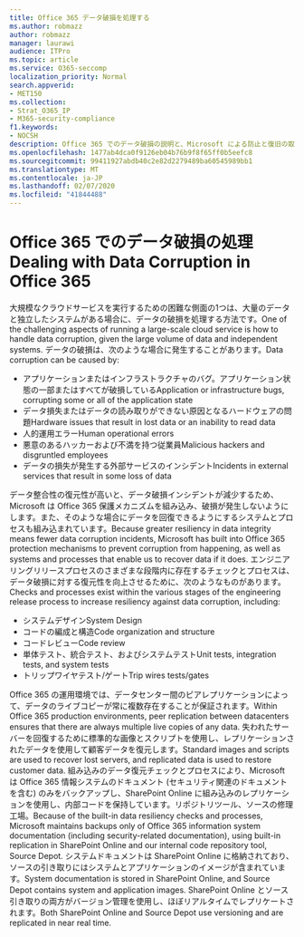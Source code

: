 ```yaml
---
title: Office 365 データ破損を処理する
ms.author: robmazz
author: robmazz
manager: laurawi
audience: ITPro
ms.topic: article
ms.service: O365-seccomp
localization_priority: Normal
search.appverid:
- MET150
ms.collection:
- Strat_O365_IP
- M365-security-compliance
f1.keywords:
- NOCSH
description: Office 365 でのデータ破損の説明と、Microsoft による防止と復旧の取り組み。
ms.openlocfilehash: 1477ab4dca0f9126eb04b76b9f8f65ff0b5eefc8
ms.sourcegitcommit: 99411927abdb40c2e82d2279489ba60545989bb1
ms.translationtype: MT
ms.contentlocale: ja-JP
ms.lasthandoff: 02/07/2020
ms.locfileid: "41844488"
---
```

# <a name="dealing-with-data-corruption-in-office-365"></a><span data-ttu-id="cc209-103">Office 365 でのデータ破損の処理</span><span class="sxs-lookup"><span data-stu-id="cc209-103">Dealing with Data Corruption in Office 365</span></span>

<span data-ttu-id="cc209-104">大規模なクラウドサービスを実行するための困難な側面の1つは、大量のデータと独立したシステムがある場合に、データの破損を処理する方法です。</span><span class="sxs-lookup"><span data-stu-id="cc209-104">One of the challenging aspects of running a large-scale cloud service is how to handle data corruption, given the large volume of data and independent systems.</span></span> <span data-ttu-id="cc209-105">データの破損は、次のような場合に発生することがあります。</span><span class="sxs-lookup"><span data-stu-id="cc209-105">Data corruption can be caused by:</span></span>

- <span data-ttu-id="cc209-106">アプリケーションまたはインフラストラクチャのバグ。アプリケーション状態の一部またはすべてが破損している</span><span class="sxs-lookup"><span data-stu-id="cc209-106">Application or infrastructure bugs, corrupting some or all of the application state</span></span>
- <span data-ttu-id="cc209-107">データ損失またはデータの読み取りができない原因となるハードウェアの問題</span><span class="sxs-lookup"><span data-stu-id="cc209-107">Hardware issues that result in lost data or an inability to read data</span></span>
- <span data-ttu-id="cc209-108">人的運用エラー</span><span class="sxs-lookup"><span data-stu-id="cc209-108">Human operational errors</span></span>
- <span data-ttu-id="cc209-109">悪意のあるハッカーおよび不満を持つ従業員</span><span class="sxs-lookup"><span data-stu-id="cc209-109">Malicious hackers and disgruntled employees</span></span>
- <span data-ttu-id="cc209-110">データの損失が発生する外部サービスのインシデント</span><span class="sxs-lookup"><span data-stu-id="cc209-110">Incidents in external services that result in some loss of data</span></span>

<span data-ttu-id="cc209-111">データ整合性の復元性が高いと、データ破損インシデントが減少するため、Microsoft は Office 365 保護メカニズムを組み込み、破損が発生しないようにします。また、そのような場合にデータを回復できるようにするシステムとプロセスも組み込まれています。</span><span class="sxs-lookup"><span data-stu-id="cc209-111">Because greater resiliency in data integrity means fewer data corruption incidents, Microsoft has built into Office 365 protection mechanisms to prevent corruption from happening, as well as systems and processes that enable us to recover data if it does.</span></span> <span data-ttu-id="cc209-112">エンジニアリングリリースプロセスのさまざまな段階内に存在するチェックとプロセスは、データ破損に対する復元性を向上させるために、次のようなものがあります。</span><span class="sxs-lookup"><span data-stu-id="cc209-112">Checks and processes exist within the various stages of the engineering release process to increase resiliency against data corruption, including:</span></span>

- <span data-ttu-id="cc209-113">システムデザイン</span><span class="sxs-lookup"><span data-stu-id="cc209-113">System Design</span></span>
- <span data-ttu-id="cc209-114">コードの編成と構造</span><span class="sxs-lookup"><span data-stu-id="cc209-114">Code organization and structure</span></span>
- <span data-ttu-id="cc209-115">コードレビュー</span><span class="sxs-lookup"><span data-stu-id="cc209-115">Code review</span></span>
- <span data-ttu-id="cc209-116">単体テスト、統合テスト、およびシステムテスト</span><span class="sxs-lookup"><span data-stu-id="cc209-116">Unit tests, integration tests, and system tests</span></span>
- <span data-ttu-id="cc209-117">トリップワイヤテスト/ゲート</span><span class="sxs-lookup"><span data-stu-id="cc209-117">Trip wires tests/gates</span></span>

<span data-ttu-id="cc209-118">Office 365 の運用環境では、データセンター間のピアレプリケーションによって、データのライブコピーが常に複数存在することが保証されます。</span><span class="sxs-lookup"><span data-stu-id="cc209-118">Within Office 365 production environments, peer replication between datacenters ensures that there are always multiple live copies of any data.</span></span> <span data-ttu-id="cc209-119">失われたサーバーを回復するために標準的な画像とスクリプトを使用し、レプリケーションされたデータを使用して顧客データを復元します。</span><span class="sxs-lookup"><span data-stu-id="cc209-119">Standard images and scripts are used to recover lost servers, and replicated data is used to restore customer data.</span></span> <span data-ttu-id="cc209-120">組み込みのデータ復元チェックとプロセスにより、Microsoft は Office 365 情報システムのドキュメント (セキュリティ関連のドキュメントを含む) のみをバックアップし、SharePoint Online に組み込みのレプリケーションを使用し、内部コードを保持しています。リポジトリツール、ソースの修理工場。</span><span class="sxs-lookup"><span data-stu-id="cc209-120">Because of the built-in data resiliency checks and processes, Microsoft maintains backups only of Office 365 information system documentation (including security-related documentation), using built-in replication in SharePoint Online and our internal code repository tool, Source Depot.</span></span> <span data-ttu-id="cc209-121">システムドキュメントは SharePoint Online に格納されており、ソースの引き取りにはシステムとアプリケーションのイメージが含まれています。</span><span class="sxs-lookup"><span data-stu-id="cc209-121">System documentation is stored in SharePoint Online, and Source Depot contains system and application images.</span></span> <span data-ttu-id="cc209-122">SharePoint Online とソース引き取りの両方がバージョン管理を使用し、ほぼリアルタイムでレプリケートされます。</span><span class="sxs-lookup"><span data-stu-id="cc209-122">Both SharePoint Online and Source Depot use versioning and are replicated in near real time.</span></span>
